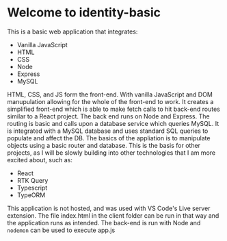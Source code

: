 # Welcome to identity-basic

This is a basic web application that integrates: 
- Vanilla JavaScript
- HTML
- CSS
- Node
- Express
- MySQL

HTML, CSS, and JS form the front-end. With vanilla JavaScript and DOM manupulation allowing for the whole of the front-end to work. It creates a simplified front-end which is able to make fetch calls to hit back-end routes similar to a React project. The back end runs on Node and Express. The routing is basic and calls upon a database service which queries MySQL. It is integrated with a MySQL database and uses standard SQL queries to populate and affect the DB. 
The basics of the appliation is to manipulate objects using a basic router and database. This is the basis for other projects, as I will be slowly building into other technologies that I am more excited about, such as:
 - React
 - RTK Query
 - Typescript
 - TypeORM

This application is not hosted, and was used with VS Code's Live server extension. The file index.html in the client folder can be run in that way and the application runs as intended.
The back-end is run with Node and `nodemon` can be used to execute app.js
